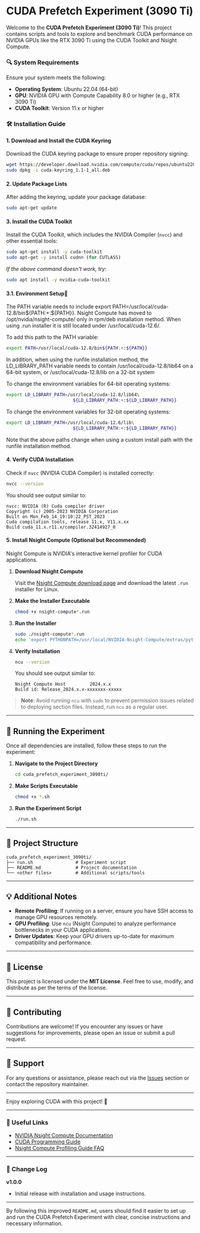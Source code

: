 # CUDA Prefetch Experiment (3090 Ti)

Welcome to the **CUDA Prefetch Experiment (3090 Ti)**! This project contains scripts and tools to explore and benchmark CUDA performance on NVIDIA GPUs like the RTX 3090 Ti using the CUDA Toolkit and Nsight Compute.

### 🔍 System Requirements

Ensure your system meets the following:
- **Operating System**: Ubuntu 22.04 (64-bit)
- **GPU**: NVIDIA GPU with Compute Capability 8.0 or higher (e.g., RTX 3090 Ti)
- **CUDA Toolkit**: Version 11.x or higher

### 🛠️ Installation Guide
#### 1. Download and Install the CUDA Keyring

Download the CUDA keyring package to ensure proper repository signing:

```bash
wget https://developer.download.nvidia.com/compute/cuda/repos/ubuntu2204/x86_64/cuda-keyring_1.1-1_all.deb
sudo dpkg -i cuda-keyring_1.1-1_all.deb
```

#### 2. Update Package Lists

After adding the keyring, update your package database:

```bash
sudo apt-get update
```

#### 3. Install the CUDA Toolkit

Install the CUDA Toolkit, which includes the NVIDIA Compiler (`nvcc`) and other essential tools:

```bash
sudo apt-get install -y cuda-toolkit
sudo apt-get -y install cudnn (for CUTLASS)
```

*If the above command doesn't work, try:*

```bash
sudo apt install -y nvidia-cuda-toolkit
```
#### 3.1. Environment Setup
The PATH variable needs to include export PATH=/usr/local/cuda-12.8/bin${PATH:+:${PATH}}. Nsight Compute has moved to /opt/nvidia/nsight-compute/ only in rpm/deb installation method. When using .run installer it is still located under /usr/local/cuda-12.6/.

To add this path to the PATH variable:

```bash
export PATH=/usr/local/cuda-12.8/bin${PATH:+:${PATH}}
```
In addition, when using the runfile installation method, the LD_LIBRARY_PATH variable needs to contain /usr/local/cuda-12.8/lib64 on a 64-bit system, or /usr/local/cuda-12.8/lib on a 32-bit system

To change the environment variables for 64-bit operating systems:

```bash
export LD_LIBRARY_PATH=/usr/local/cuda-12.8/lib64\
                         ${LD_LIBRARY_PATH:+:${LD_LIBRARY_PATH}}
```
To change the environment variables for 32-bit operating systems:

```bash
export LD_LIBRARY_PATH=/usr/local/cuda-12.6/lib\
                         ${LD_LIBRARY_PATH:+:${LD_LIBRARY_PATH}}
```
Note that the above paths change when using a custom install path with the runfile installation method.

#### 4. Verify CUDA Installation

Check if `nvcc` (NVIDIA CUDA Compiler) is installed correctly:

```bash
nvcc --version
```

You should see output similar to:

```plaintext
nvcc: NVIDIA (R) Cuda compiler driver
Copyright (c) 2005-2023 NVIDIA Corporation
Built on Mon_Feb_14_19:10:22_PST_2023
Cuda compilation tools, release 11.x, V11.x.xx
Build cuda_11.x.r11.x/compiler.32414927_0
```

#### 5. Install Nsight Compute (Optional but Recommended)

Nsight Compute is NVIDIA's interactive kernel profiler for CUDA applications.

1. **Download Nsight Compute**

   Visit the [Nsight Compute download page](https://developer.nvidia.com/nsight-compute) and download the latest `.run` installer for Linux.

2. **Make the Installer Executable**

   ```bash
   chmod +x nsight-compute*.run
   ```

3. **Run the Installer**

   ```bash
   sudo ./nsight-compute*.run
   echo 'export PYTHONPATH=/usr/local/NVIDIA-Nsight-Compute/extras/python/:$PYTHONPATH' >> ~/.bashrc
   ```

4. **Verify Installation**

   ```bash
   ncu --version
   ```

   You should see output similar to:

   ```plaintext
   Nsight Compute Host         2024.x.x
   Build id: Release_2024.x.x-xxxxxxx-xxxxx
   ```

> **Note**: Avoid running `ncu` with `sudo` to prevent permission issues related to deploying section files. Instead, run `ncu` as a regular user.

---

## 🧪 Running the Experiment

Once all dependencies are installed, follow these steps to run the experiment:

1. **Navigate to the Project Directory**

   ```bash
   cd cuda_prefetch_experiment_3090ti/
   ```

2. **Make Scripts Executable**

   ```bash
   chmod +x *.sh
   ```

3. **Run the Experiment Script**

   ```bash
   ./run.sh
   ```

---

## 📂 Project Structure

```
cuda_prefetch_experiment_3090ti/
├── run.sh                # Experiment script
├── README.md             # Project documentation
└── <other files>         # Additional scripts/tools
```

---

## 💡 Additional Notes

- **Remote Profiling**: If running on a server, ensure you have SSH access to manage GPU resources remotely.
- **GPU Profiling**: Use `ncu` (Nsight Compute) to analyze performance bottlenecks in your CUDA applications.
- **Driver Updates**: Keep your GPU drivers up-to-date for maximum compatibility and performance.

---

## 📜 License

This project is licensed under the **MIT License**. Feel free to use, modify, and distribute as per the terms of the license.

---

## 🤝 Contributing

Contributions are welcome! If you encounter any issues or have suggestions for improvements, please open an issue or submit a pull request.

---

## 📧 Support

For any questions or assistance, please reach out via the [Issues](https://github.com/your-repo/issues) section or contact the repository maintainer.

---

Enjoy exploring CUDA with this project! 🎉

---

### 🔗 Useful Links

- [NVIDIA Nsight Compute Documentation](https://developer.nvidia.com/nsight-compute)
- [CUDA Programming Guide](https://docs.nvidia.com/cuda/cuda-c-programming-guide/index.html)
- [Nsight Compute Profiling Guide FAQ](https://docs.nvidia.com/nsight-compute/ProfilingGuide/index.html#faq)

---

### 📝 Change Log

**v1.0.0**  
- Initial release with installation and usage instructions.

---

By following this improved `README.md`, users should find it easier to set up and run the CUDA Prefetch Experiment with clear, concise instructions and necessary information.

